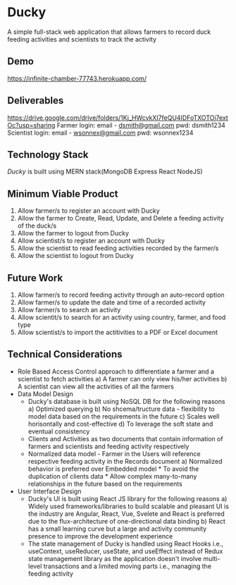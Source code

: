 # Ducky
A simple full-stack web application that allows farmers to record duck feeding activities and scientists to track the activity

## Demo 
https://infinite-chamber-77743.herokuapp.com/

## Deliverables
https://drive.google.com/drive/folders/1Kj_HWcvkXI7feQU4IDFoTXOTOj7extOc?usp=sharing
Farmer login: email - dsmith@gmail.com pwd: dsmith1234
Scientist login: email - wsonnex@gmail.com pwd: wsonnex1234

## Technology Stack
*Ducky* is built using MERN stack(MongoDB Express React NodeJS)

## Minimum Viable Product
  1. Allow farmer/s to register an account with Ducky
  2. Allow the farmer to Create, Read, Update, and Delete a feeding activity of the duck/s
  3. Allow the farmer to logout from Ducky
  4. Allow scientist/s to register an account with Ducky
  5. Allow the scientist to read feeding activities recorded by the farmer/s
  6. Allow the scientist to logout from Ducky
  
## Future Work
  1. Allow farmer/s to record feeding activity through an auto-record option
  2. Allow farmer/s to update the date and time of a recorded activity
  3. Allow farmer/s to search an activity 
  4. Allow scientit/s to search for an activity using country, farmer, and food type
  5. Allow scientist/s to import the actitivities to a PDF or Excel document
  
## Technical Considerations
  * Role Based Access Control approach to differentiate a farmer and a scientist to fetch activities
      a) A farmer can only view his/her activities
      b) A scientist can view all the activities of all the farmers
  * Data Model Design
       * Ducky's database is built using NoSQL DB for the following reasons
          a) Optimized querying
          b) No shcema/tructure data - flexibility to model data based on the requirements in the future
          c) Scales well horisontally and cost-effective
          d) To leverage the soft state and eventual consistency
      * Clients and Activities as two documents that contain information of farmers and scientists and feeding activity respectively
      * Normalized data model - Farmer in the Users will reference respective feeding activity in the Records document
          a) Normalized behavior is preferred over Embedded model 
              * To avoid the duplication of clients data
              * Allow complex many-to-many relationships in the future based on the requirements
   * User Interface Design
      * Ducky's UI is built using React JS library for the following reasons
        a) Widely used frameworks/libraries to build scalable and pleasant UI is the industry are Angular, React, Vue, Svelete
           and React is preferred due to the flux-architecture of one-directional data binding 
        b) React has a small learning curve but a large and activity community presence to improve the development experience
      * The state management of Ducky is handled using React Hooks i.e., useContext, useReducer, useState, and useEffect instead of
        Redux state management library as the application doesn't involve multi-level transactions and a limited moving parts i.e., managing the feeding activity

